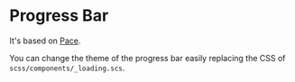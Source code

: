 # Progress Bar

It's based on [Pace](http://github.hubspot.com/pace/docs/welcome).

You can change the theme of the progress bar easily replacing the CSS of `scss/components/_loading.scs`.
